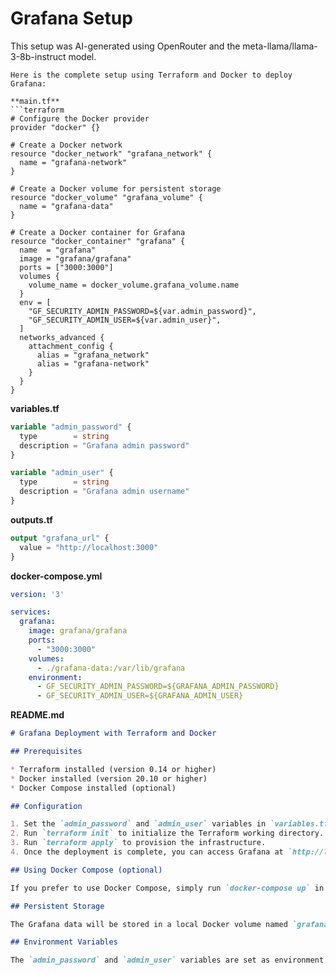 # Grafana Setup

This setup was AI-generated using OpenRouter and the meta-llama/llama-3-8b-instruct model.

```
Here is the complete setup using Terraform and Docker to deploy Grafana:

**main.tf**
```terraform
# Configure the Docker provider
provider "docker" {}

# Create a Docker network
resource "docker_network" "grafana_network" {
  name = "grafana-network"
}

# Create a Docker volume for persistent storage
resource "docker_volume" "grafana_volume" {
  name = "grafana-data"
}

# Create a Docker container for Grafana
resource "docker_container" "grafana" {
  name  = "grafana"
  image = "grafana/grafana"
  ports = ["3000:3000"]
  volumes {
    volume_name = docker_volume.grafana_volume.name
  }
  env = [
    "GF_SECURITY_ADMIN_PASSWORD=${var.admin_password}",
    "GF_SECURITY_ADMIN_USER=${var.admin_user}",
  ]
  networks_advanced {
    attachment_config {
      alias = "grafana_network"
      alias = "grafana-network"
    }
  }
}
```

**variables.tf**
```terraform
variable "admin_password" {
  type        = string
  description = "Grafana admin password"
}

variable "admin_user" {
  type        = string
  description = "Grafana admin username"
}
```

**outputs.tf**
```terraform
output "grafana_url" {
  value = "http://localhost:3000"
}
```

**docker-compose.yml**
```yml
version: '3'

services:
  grafana:
    image: grafana/grafana
    ports:
      - "3000:3000"
    volumes:
      - ./grafana-data:/var/lib/grafana
    environment:
      - GF_SECURITY_ADMIN_PASSWORD=${GRAFANA_ADMIN_PASSWORD}
      - GF_SECURITY_ADMIN_USER=${GRAFANA_ADMIN_USER}
```

**README.md**
```markdown
# Grafana Deployment with Terraform and Docker

## Prerequisites

* Terraform installed (version 0.14 or higher)
* Docker installed (version 20.10 or higher)
* Docker Compose installed (optional)

## Configuration

1. Set the `admin_password` and `admin_user` variables in `variables.tf` to your desired values.
2. Run `terraform init` to initialize the Terraform working directory.
3. Run `terraform apply` to provision the infrastructure.
4. Once the deployment is complete, you can access Grafana at `http://localhost:3000`.

## Using Docker Compose (optional)

If you prefer to use Docker Compose, simply run `docker-compose up` in the current directory to deploy Grafana.

## Persistent Storage

The Grafana data will be stored in a local Docker volume named `grafana-data`. This ensures that the data persists even after the container is deleted or recreated.

## Environment Variables

The `admin_password` and `admin_user` variables are set as environment variables in the container. You can override these values by setting the `GRAFANA_ADMIN_PASSWORD` and `GRAFANA_ADMIN_USER` environment variables before running the Terraform deployment.
```
```
